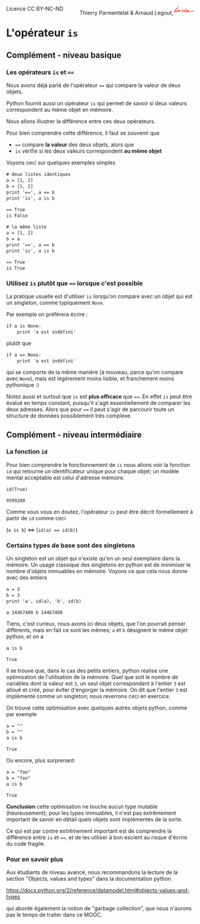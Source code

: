 
<span style="float:left;">Licence CC BY-NC-ND</span><span style="float:right;">Thierry Parmentelat &amp; Arnaud Legout,<img src="media/inria-25.png" style="display:inline"></span><br/>

# L'opérateur `is`

## Complément - niveau basique

### Les opérateurs `is` et `==`

Nous avons déjà parlé de l'opérateur `==` qui compare la valeur de deux objets.

Python fournit aussi un opérateur `is` qui permet de savoir si deux valeurs correspondent au même objet en mémoire.

Nous allons illustrer la différence entre ces deux opérateurs.

Pour bien comprendre cette différence, il faut se souvenir que

 * `==` compare **la valeur** des deux objets, alors que
 * `is` vérifie si les deux valeurs correspondent **au même objet**

Voyons ceci sur quelques exemples simples


```
# deux listes identiques
a = [1, 2]
b = [1, 2]
print '==', a == b
print 'is', a is b
```

    == True
    is False



```
# la même liste
a = [1, 2]
b = a
print '==', a == b
print 'is', a is b
```

    == True
    is True


### Utilisez `is` plutôt que `==` lorsque c'est possible

La pratique usuelle est d'utiliser `is` lorsqu'on compare avec un objet qui est un singleton, comme typiquement `None`. 

Par exemple on préfèrera écrire&nbsp;:


```
if a is None:
    print 'a est indéfini'
```

plutôt que


```
if a == None:
    print 'a est indéfini'
```

qui se comporte de la même manière (à nouveau, parce qu'on compare avec `None`), mais est légèrement moins lisible, et franchement moins pythonique :)

Notez aussi et surtout que `is` est **plus efficace** que `==`. En effet `is` peut être évalué en temps constant, puisqu'il s'agit essentiellement de comparer les deux adresses. Alors que pour `==` il peut s'agir de parcourir toute un structure de données possiblement très complexe.  

## Complément - niveau intermédiaire

### La fonction `id`

Pour bien comprendre le fonctionnement de `is` nous allons voir la fonction `id` qui retourne un identificateur unique pour chaque objet; un modèle mental acceptable est celui d'adresse mémoire. 


```
id(True)
```




    9599280



Comme vous vous en doutez, l'opérateur `is` peut être décrit formellement à partir de `id` comme ceci

(`a is b`) $\Longleftrightarrow$ (`id(a) == id(b)`)


### Certains types de base sont des singletons

Un singleton est un objet qui n'existe qu'en un seul exemplaire dans la mémoire. Un usage classique des singletons en python est de minimiser le nombre d'objets immuables en mémoire. Voyons ce que cela nous donne avec des entiers 


```
a = 3
b = 3
print 'a', id(a), 'b', id(b)
```

    a 14467400 b 14467400


Tiens, c'est curieux, nous avons ici deux objets, que l'on pourrait penser différents, mais en fait ce sont les mêmes; `a` et `b` désignent le même objet python, et on a


```
a is b
```




    True



Il se trouve que, dans le cas des petits entiers, python réalise une optimisation de l'utilisation de la mémoire. Quel que soit le nombre de variables dont la valeur est `3`, un seul objet correspondant à l'entier `3` est alloué et créé, pour éviter d'engorger la mémoire. On dit que l'entier `3` est implémenté comme un singleton; nous reverrons ceci en exercice.

On trouve cette optimisation avec quelques autres objets python, comme par exemple


```
a = ""
b = ""
a is b
```




    True



Ou encore, plus surprenant:


```
a = "foo"
b = "foo"
a is b
```




    True



**Conclusion** cette optimisation ne touche aucun type mutable (heureusement); pour les types immuables, il n'est pas extrêmement important de savoir en détail quels objets sont implémentés de la sorte. 

Ce qui est par contre extrêmement important est de comprendre la différence entre `is` et `==`, et de les utiliser à bon escient au risque d'écrire du code fragile.

### Pour en savoir plus

Aux étudiants de niveau avancé, nous recommandons la lecture de la section "Objects, values and types" dans la documentation python

https://docs.python.org/2/reference/datamodel.html#objects-values-and-types

qui aborde également la notion de "garbage collection", que nous n'aurons pas le temps de traiter dans ce MOOC.

